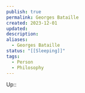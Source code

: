 ```yaml
---
publish: true
permalink: Georges Bataille
created: 2023-12-01
updated: 
description: 
aliases:
  - Georges Bataille
status: "[[Sleeping]]"
tags:
  - Person
  - Philosophy
---
```

Up:: 

# 


